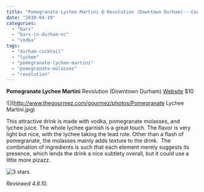 ```yaml
---
title: "Pomegranate Lychee Martini @ Revolution (Downtown Durham)---Cocktail Review"
date: "2010-04-19"
categories: 
  - "bars"
  - "bars-in-durham-nc"
  - "vodka"
tags: 
  - "durham-cocktail"
  - "lychee"
  - "pomegranate-lychee-martini"
  - "pomegranate-molasses"
  - "revolution"
---
```


**Pomegranate Lychee Martini** Revolution (Downtown Durham) [Website](http://www.revolutionrestaurant.com/Revolution_Durham/Menus.html) $10

![](http://www.thegourmez.com/gourmez/photos/Pomegranate Lychee Martini.jpg)

This attractive drink is made with vodka, pomegranate molasses, and lychee juice. The whole lychee garnish is a great touch. The flavor is very light but nice, with the lychee taking the lead role. Other than a flash of pomegranate, the molasses mainly adds texture to the drink.  The combination of ingredients is such that each element merely suggests its presence, which lends the drink a nice subtlety overall, but it could use a little more pizazz.

![3 stars](http://s3.amazonaws.com/thegourmez-wpmedia/2009/02/rating_avocado1.gif "rating_avocado1")

_Reviewed 4.6.10._
